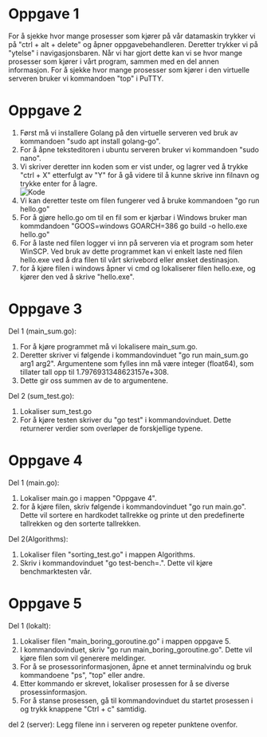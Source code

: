 # Oppgave 1
For å sjekke hvor mange prosesser som kjører på vår datamaskin trykker vi på "ctrl + alt + delete" og åpner oppgavebehandleren. Deretter trykker vi på "ytelse" i navigasjonsbaren. Når vi har gjort dette kan vi se hvor mange prosesser som kjører i vårt program, sammen med en del annen informasjon. For å sjekke hvor mange prosesser som kjører i den virtuelle serveren bruker vi kommandoen "top" i PuTTY.

# Oppgave 2
1. Først må vi installere Golang på den virtuelle serveren ved bruk av kommandoen "sudo apt install golang-go".
2. For å åpne teksteditoren i ubuntu serveren bruker vi kommandoen "sudo nano".
3. Vi skriver deretter inn koden som er vist under, og lagrer ved å trykke "ctrl + X" etterfulgt av "Y" for å gå videre til å kunne skrive inn filnavn og trykke enter for å lagre.
<br>![Kode](http://i.imgur.com/C6cL7xr.png)
4. Vi kan deretter teste om filen fungerer ved å bruke kommandoen "go run hello.go"
5. For å gjøre hello.go om til en fil som er kjørbar i Windows bruker man kommdandoen "GOOS=windows GOARCH=386 go build -o hello.exe hello.go"
6. For å laste ned filen logger vi inn på serveren via et program som heter WinSCP. Ved bruk av dette programmet kan vi enkelt laste ned filen hello.exe ved å dra filen til vårt skrivebord eller ønsket destinasjon.
7. for å kjøre filen i windows åpner vi cmd og lokaliserer filen hello.exe, og kjører den ved å skrive "hello.exe".

# Oppgave 3
Del 1 (main_sum.go):
1. For å kjøre programmet må vi lokalisere main_sum.go.
2. Deretter skriver vi følgende i kommandovinduet "go run main_sum.go arg1 arg2". Argumentene som fylles inn må være integer (float64), som tillater tall opp til 1.7976931348623157e+308. 
3. Dette gir oss summen av de to argumentene. 

Del 2 (sum_test.go):
1. Lokaliser sum_test.go
2. For å kjøre testen skriver du "go test" i kommandovinduet. Dette returnerer verdier som overløper de forskjellige typene. 

# Oppgave 4
Del 1 (main.go):
1. Lokaliser main.go i mappen "Oppgave 4".
2. for å kjøre filen, skriv følgende i kommandovinduet "go run main.go". Dette vil sortere en hardkodet tallrekke og printe ut den predefinerte tallrekken og den sorterte tallrekken. 

Del 2(Algorithms):
1. Lokaliser filen "sorting_test.go" i mappen Algorithms.
2. Skriv i kommandovinduet "go test-bench=.". Dette vil kjøre benchmarktesten vår.

# Oppgave 5
Del 1 (lokalt):
1. Lokaliser filen "main_boring_goroutine.go" i mappen oppgave 5. 
2. I kommandovinduet, skriv "go run main_boring_goroutine.go". Dette vil kjøre filen som vil generere meldinger. 
3. For å se prosessorinformasjonen, åpne et annet terminalvindu og bruk kommandoene "ps", "top" eller andre. 
4. Etter kommando er skrevet, lokaliser prosessen for å se diverse prosessinformasjon. 
5. For å stanse prosessen, gå til kommandovinduet du startet prosessen i og trykk knappene "Ctrl + c" samtidig. 

del 2 (server): 
Legg filene inn i serveren og repeter punktene ovenfor. 
